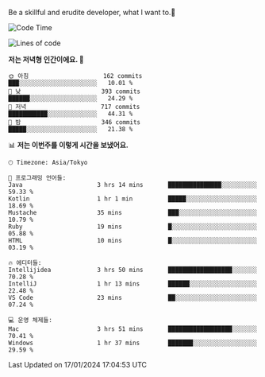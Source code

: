 Be a skillful and erudite developer, what I want to.👶

<!--START_SECTION:waka-->
![Code Time](http://img.shields.io/badge/Code%20Time-418%20hrs%2025%20mins-blue)

![Lines of code](https://img.shields.io/badge/%EC%A0%80%EB%8A%94%20%EC%97%AC%ED%83%9C%EA%B9%8C%EC%A7%80%20-756.0%20thousand%20%EC%A4%84%EC%9D%98%20%EC%BD%94%EB%93%9C%EB%A5%BC%20%EC%9E%91%EC%84%B1%ED%96%88%EC%96%B4%EC%9A%94.-blue)

**저는 저녁형 인간이에요. 🦉** 

```text
🌞 아침                     162 commits         ███░░░░░░░░░░░░░░░░░░░░░░   10.01 % 
🌆 낮　                     393 commits         ██████░░░░░░░░░░░░░░░░░░░   24.29 % 
🌃 저녁                     717 commits         ███████████░░░░░░░░░░░░░░   44.31 % 
🌙 밤　                     346 commits         █████░░░░░░░░░░░░░░░░░░░░   21.38 % 
```


📊 **저는 이번주를 이렇게 시간을 보냈어요.** 

```text
🕑︎ Timezone: Asia/Tokyo

💬 프로그래밍 언어들: 
Java                     3 hrs 14 mins       ███████████████░░░░░░░░░░   59.33 % 
Kotlin                   1 hr 1 min          █████░░░░░░░░░░░░░░░░░░░░   18.69 % 
Mustache                 35 mins             ███░░░░░░░░░░░░░░░░░░░░░░   10.79 % 
Ruby                     19 mins             █░░░░░░░░░░░░░░░░░░░░░░░░   05.88 % 
HTML                     10 mins             █░░░░░░░░░░░░░░░░░░░░░░░░   03.19 % 

🔥 에디터들: 
Intellijidea             3 hrs 50 mins       ██████████████████░░░░░░░   70.28 % 
IntelliJ                 1 hr 13 mins        ██████░░░░░░░░░░░░░░░░░░░   22.48 % 
VS Code                  23 mins             ██░░░░░░░░░░░░░░░░░░░░░░░   07.24 % 

💻 운영 체제들: 
Mac                      3 hrs 51 mins       ██████████████████░░░░░░░   70.41 % 
Windows                  1 hr 37 mins        ███████░░░░░░░░░░░░░░░░░░   29.59 % 
```


 Last Updated on 17/01/2024 17:04:53 UTC
<!--END_SECTION:waka-->

